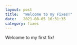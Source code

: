 ```yaml
---
layout: post
title:  "Welcome to my Fixes!"
date:   2021-08-05 16:31:35 
category: fixes
---
```

Welcome to my first fix!